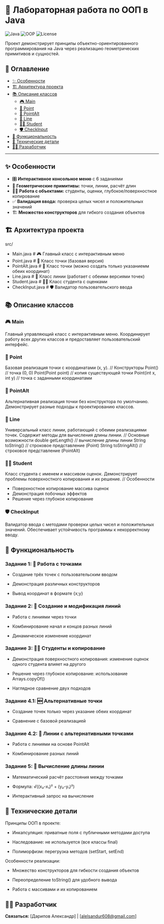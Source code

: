 # 🧮 Лабораторная работа по ООП в Java

![Java](https://img.shields.io/badge/Java-17%2B-orange?style=for-the-badge&logo=openjdk)
![OOP](https://img.shields.io/badge/OOP-Object--Oriented-blue?style=for-the-badge)
![License](https://img.shields.io/badge/License-MIT-green?style=for-the-badge)

Проект демонстрирует принципы объектно-ориентированного программирования на Java через реализацию геометрических примитивов и сущностей.

## 📖 Оглавление

- [✨ Особенности](#-особенности)
- [🏗️ Архитектура проекта](#️-архитектура-проекта)
- [📚 Описание классов](#-описание-классов)
  - [🎮 Main](#-main)
  - [📍 Point](#-point)
  - [📍 PointAlt](#-pointalt)
  - [📐 Line](#-line)
  - [👨‍🎓 Student](#-student)
  - [🛡️ CheckInput](#-checkinput)
- [🎯 Функциональность](#-функциональность)
- [🔧 Технические детали](#-технические-детали)
- [👨‍💻 Разработчик](#-разработчик)

---

## ✨ Особенности

- 🎛️ **Интерактивное консольное меню** с 6 заданиями
- 📐 **Геометрические примитивы:** точки, линии, расчёт длин
- 👨‍🎓 **Работа с объектами:** студенты, оценки, глубокое/поверхностное копирование
- ✅ **Валидация ввода:** проверка целых чисел и положительных значений
- 🏗️ **Множество конструкторов** для гибкого создания объектов

## 🏗️ Архитектура проекта
src/
  -   Main.java # 🎮 Главный класс с интерактивным меню
  -   Point.java # 📍 Класс точки (базовая версия)
  -   PointAlt.java # 📍 Класс точки (можно создать только указаниемм обеих координат)
  -   Line.java # 📐 Класс линии (работает с обеими версиями точек)
  -   Student.java # 👨‍🎓 Класс студента с оценками
  -   CheckInput.java # 🛡️ Валидатор пользовательского ввода

## 📚 Описание классов
### 🎮 Main
Главный управляющий класс с интерактивным меню. Координирует работу всех других классов и предоставляет пользовательский интерфейс.

### 📍 Point
Базовая реализация точки с координатами (x, y).
// Конструкторы
Point()              // точка (0, 0)
Point(Point point)   // копия существующей точки
Point(int x, int y)  // точка с заданными координатами

### 📍 PointAlt
Альтернативная реализация точки без конструктора по умолчанию. Демонстрирует разные подходы к проектированию классов.

### 📐 Line
Универсальный класс линии, работающий с обеими реализациями точек. Содержит методы для вычисления длины линии.
// Основные возможности
double getLength()           // вычисление длины линии
String toString()           // строковое представление (Point)
String toStringAlt()        // строковое представление (PointAlt)

### 👨‍🎓 Student
Класс студента с именем и массивом оценок. Демонстрирует проблемы поверхностного копирования и их решение.
// Особенности
-   Поверхностное копирование массива оценок
-   Демонстрация побочных эффектов
-   Решение через глубокое копирование

### 🛡️ CheckInput
Валидатор ввода с методами проверки целых чисел и положительных значений. Обеспечивает устойчивость программы к некорректному вводу.

## 🎯 Функциональность
### Задание 1: 📍 Работа с точками
-   Создание трёх точек с пользовательским вводом

-   Демонстрация различных конструкторов

-   Вывод координат в формате {x;y}

### Задание 2: 📐 Создание и модификация линий
-   Работа с линиями через точки

-   Комбинирование начал и концов разных линий

-   Динамическое изменение координат

### Задание 3: 👨‍🎓 Студенты и копирование
-   Демонстрация поверхностного копирования: изменение оценок одного студента влияет на другого

-   Решение через глубокое копирование: использование Arrays.copyOf()

-   Наглядное сравнение двух подходов

### Задание 4.1: 🆕 Альтернативные точки
-   Создание точек только через указание обеих координат

-   Сравнение с базовой реализацией

### Задание 4.2: 🔗 Линии с альтернативными точками
-   Работа с линиями на основе PointAlt

-   Комбинирование разных линий

### Задание 5: 📏 Вычисление длины линии
-   Математический расчёт расстояния между точками

-   Формула: √((x₂-x₁)² + (y₂-y₁)²)

-   Интерактивный запрос на вычисление

## 🔧 Технические детали
Принципы ООП в проекте:
-   Инкапсуляция: приватные поля с публичными методами доступа

-   Наследование: не используется (все классы final)

-   Полиморфизм: перегрузка методов (setStart, setEnd)

Особенности реализации:
-   Множество конструкторов для гибкости создания объектов

-   Переопределение toString() для удобного вывода

-   Работа с массивами и их копированием

## 👨‍💻 Разработчик

**Связаться:** [Дарипов Александр] | [alelsandur608@gmail.com]







